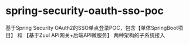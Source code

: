 # spring-security-oauth-sso-poc
基于Spring Security OAuth2的SSO单点登录POC，包含【单体SpringBoot项目】 和 【基于Zuul API网关+后端API微服务】 两种架构的子系统接入
